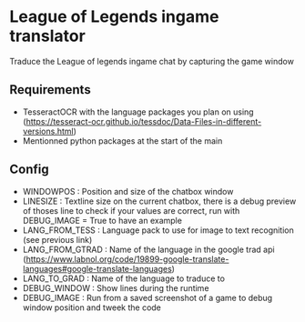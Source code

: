 # League of Legends ingame translator

Traduce the League of legends ingame chat by capturing the game window

## Requirements

- TesseractOCR with the language packages you plan on using (https://tesseract-ocr.github.io/tessdoc/Data-Files-in-different-versions.html)
- Mentionned python packages at the start of the main

## Config

- WINDOWPOS : Position and size of the chatbox window
- LINESIZE  : Textline size on the current chatbox, there is a debug preview of thoses line to check if your values are correct, run with DEBUG_IMAGE = True to have an example
- LANG_FROM_TESS  : Language pack to use for image to text recognition (see previous link)
- LANG_FROM_GTRAD : Name of the language in the google trad api (https://www.labnol.org/code/19899-google-translate-languages#google-translate-languages)
- LANG_TO_GRAD    : Name of the language to traduce to
- DEBUG_WINDOW    : Show lines during the runtime
- DEBUG_IMAGE     : Run from a saved screenshot of a game to debug window position and tweek the code
